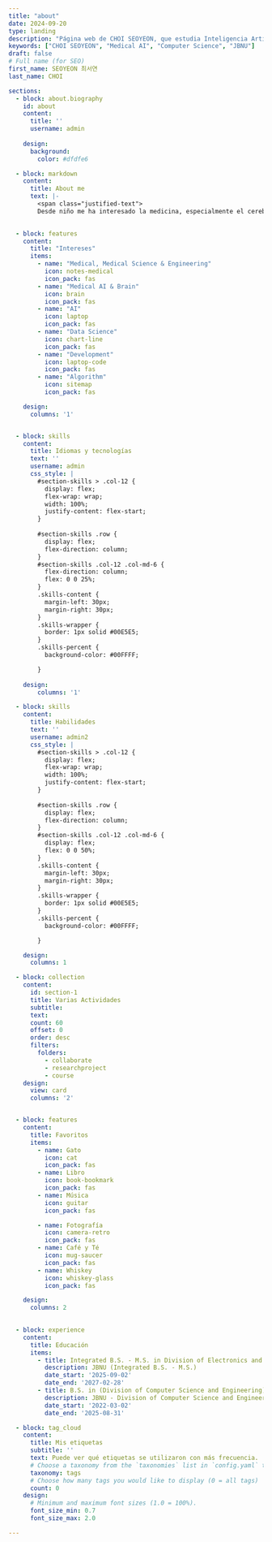 ```yaml
---
title: "about"
date: 2024-09-20
type: landing
description: "Página web de CHOI SEOYEON, que estudia Inteligencia Artificial médica e informática."
keywords: ["CHOI SEOYEON", "Medical AI", "Computer Science", "JBNU"]
draft: false
# Full name (for SEO)
first_name: SEOYEON 최서연
last_name: CHOI

sections:
  - block: about.biography
    id: about
    content:
      title: ''
      username: admin
      
    design:
      background:
        color: #dfdfe6

  - block: markdown
    content:
      title: About me
      text: |- 
        <span class="justified-text">
        Desde niño me ha interesado la medicina, especialmente el cerebro y los nervios craneales. Me matriculé en el Departamento de Informática de la Universidad Nacional de Chonbuk con la idea de aprender informática e inteligencia artificial para estudiar el cerebro, y he estado tomando clases en el Departamento de Informática e Ingeniería Biomédica para aprender sobre medicina, ingeniería médica e informática en general. Me gusta conectar y fusionar múltiples campos para crear algo complejo, y me gustaría explorar el cerebro estudiando ingeniería médica e ingeniería cerebral fusionando medicina e ingeniería. En el campo de la inteligencia artificial médica, también me interesan la ingeniería cerebral y la neurología cerebral, especialmente el modelado neuronal cerebral en el campo de la interfaz cerebro-ordenador y la red neuronal profunda para interpretar el mecanismo del cerebro. </span>
        

  - block: features
    content:
      title: "Intereses"
      items:
        - name: "Medical, Medical Science & Engineering"
          icon: notes-medical
          icon_pack: fas
        - name: "Medical AI & Brain"
          icon: brain
          icon_pack: fas
        - name: "AI"
          icon: laptop
          icon_pack: fas
        - name: "Data Science"
          icon: chart-line
          icon_pack: fas
        - name: "Development"
          icon: laptop-code
          icon_pack: fas
        - name: "Algorithm"
          icon: sitemap
          icon_pack: fas

    design:
      columns: '1'


  - block: skills
    content:
      title: Idiomas y tecnologías
      text: ''
      username: admin
      css_style: |
        #section-skills > .col-12 {
          display: flex;
          flex-wrap: wrap;
          width: 100%;
          justify-content: flex-start;
        } 
        
        #section-skills .row {
          display: flex;
          flex-direction: column;
        }
        #section-skills .col-12 .col-md-6 {
          flex-direction: column;
          flex: 0 0 25%;
        }
        .skills-content {
          margin-left: 30px;
          margin-right: 30px;
        }
        .skills-wrapper {
          border: 1px solid #00E5E5;
        }
        .skills-percent {
          background-color: #00FFFF;

        }
          
    design:
        columns: '1'

  - block: skills
    content:
      title: Habilidades
      text: ''
      username: admin2
      css_style: |
        #section-skills > .col-12 {
          display: flex;
          flex-wrap: wrap;
          width: 100%;
          justify-content: flex-start;
        } 
        
        #section-skills .row {
          display: flex;
          flex-direction: column;
        }
        #section-skills .col-12 .col-md-6 {
          display: flex;
          flex: 0 0 50%;
        }
        .skills-content {
          margin-left: 30px;
          margin-right: 30px;
        }
        .skills-wrapper {
          border: 1px solid #00E5E5;
        }
        .skills-percent {
          background-color: #00FFFF;

        }

    design:
      columns: 1

  - block: collection
    content:
      id: section-1
      title: Varias Actividades
      subtitle:
      text:
      count: 60
      offset: 0
      order: desc
      filters:
        folders:
          - collaborate
          - researchproject
          - course
    design:
      view: card
      columns: '2'


  - block: features
    content:
      title: Favoritos
      items:
        - name: Gato
          icon: cat
          icon_pack: fas
        - name: Libro
          icon: book-bookmark
          icon_pack: fas
        - name: Música
          icon: guitar
          icon_pack: fas

        - name: Fotografía
          icon: camera-retro
          icon_pack: fas
        - name: Café y Té
          icon: mug-saucer
          icon_pack: fas
        - name: Whiskey
          icon: whiskey-glass
          icon_pack: fas

    design:
      columns: 2

  
  - block: experience
    content:
      title: Educación
      items:
        - title: Integrated B.S. - M.S. in Division of Electronics and Information Engineering (Computer Science Major)
          description: JBNU (Integrated B.S. - M.S.)
          date_start: '2025-09-02'
          date_end: '2027-02-28'
        - title: B.S. in (Division of Computer Science and Engineering)
          description: JBNU - Division of Computer Science and Engineering
          date_start: '2022-03-02'
          date_end: '2025-08-31'

  - block: tag_cloud
    content:
      title: Mis etiquetas
      subtitle: ''
      text: Puede ver qué etiquetas se utilizaron con más frecuencia.
      # Choose a taxonomy from the `taxonomies` list in `config.yaml` to display (e.g. tags, categories, authors)
      taxonomy: tags
      # Choose how many tags you would like to display (0 = all tags)
      count: 0
    design:
      # Minimum and maximum font sizes (1.0 = 100%).
      font_size_min: 0.7
      font_size_max: 2.0

---
```



